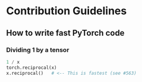 # Contribution Guidelines

## How to write fast PyTorch code

### Dividing 1 by a tensor

```python
1 / x
torch.reciprocal(x)
x.reciprocal()   # <-- This is fastest (see #563)
```
